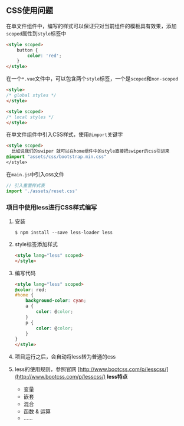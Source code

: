 ## CSS使用问题

在单文件组件中，编写的样式可以保证只对当前组件的模板具有效果，添加`scoped`属性到`style`标签中

```html
<style scoped>
    button {
        color: 'red';
    }
</style>
```



在一个`*.vue`文件中，可以包含两个`style`标签，一个是`scoped`和`non-scoped`

```html
<style>
/* global styles */
</style>

<style scoped>
/* local styles */
</style>
```



在单文件组件中引入CSS样式，使用`@import`关键字

```html
<style scoped>
  比如说我们的swiper 就可以在home组件中的style直接把swiper的css引进来
@import "assets/css/bootstrap.min.css"
</style>
```



在`main.js`中引入css文件

```javascript
// 引入重置样式表
import './assets/reset.css'
```









### 项目中使用less进行CSS样式编写

1.  安装

    ```
    $ npm install --save less-loader less
    ```

2. style标签添加样式

    ```html
    <style lang="less" scoped>
    </style>
    ```

3. 编写代码

    ```html
    <style lang="less" scoped>
    @color: red;
    #home {
        background-color: cyan;
        a {
            color: @color;
        }
        p {
            color: @color;
        }
    }
    </style>
    ```

4. 项目运行之后，会自动将less转为普通的css

5. less的使用规则，参照官网
    [http://www.bootcss.com/p/lesscss/](http://www.bootcss.com/p/lesscss/)
    **less特点**

    *   变量
    *   嵌套
    *   混合
    *   函数 & 运算
    *   …...